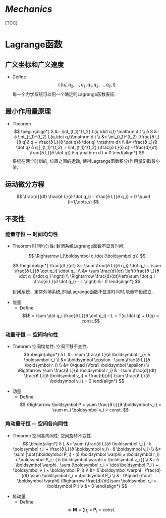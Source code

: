 # $Mechanics$

[TOC]

# Lagrange函数

## 广义坐标和广义速度

- Define
  $$
  L(q_1,q_2, ... ,q_s,\dot q_1,\dot q_2, ... ,\dot q_s,t)
  $$
  每一个力学系统可以用一个确定的Lagrange函数表征.

## 最小作用量原理
  - Theorem
    $$
    \begin{align*}
      S &= \int_{t_1}^{t_2} L(q,\dot q,t) \mathrm d t  \\
      δ S &= δ \int_{t_1}^{t_2} L(q,\dot q,t)\mathrm d t   \\
        &= \int_{t_1}^{t_2} (\frac{∂ L}{∂ q}δ q + \frac{∂ L}{∂ \dot q}δ \dot q) \mathrm d t   \\
        &= \frac{∂ L}{∂ \dot q} δ q |_{t_1}^{t_2} + \int_{t_1}^{t_2} (\frac{∂ L}{∂ q} - \frac{d}{dt} \frac{∂ L}{∂ \dot q}) δ q \mathrm d t = 0
    \end{align*}
    $$
    系统在两个时刻的, 位置之间的运动, 使得Lagrange函数积分(作用量S)取最小值.

## 运动微分方程
$$
  \frac{d}{dt} \frac{∂ L}{∂ \dot q_i} - \frac{∂ L}{∂ q_i} = 0 \quad   (i=1,\dots,s)
$$

## 不变性

### 能量守恒 -- 时间均匀性

- Theorem
  时间均匀性: 封闭系统Lagrange函数不显含时间. 
  
  $$
  \Rightarrow L(\boldsymbol q,\dot {\boldsymbol q})
  $$

  $$
  \begin{align*}
    \frac{dL}{dt} 
    &= \sum \frac{∂ L}{∂ q_i} \dot q_i + \sum \frac{∂ L}{∂ \dot q_i} \ddot q_i   \\
    &= \sum \frac{d}{dt} \left(\frac{∂ L}{∂ \dot q_i}\dot q_i \right)  \\
    \Rightarrow \frac{d}{dt}\left(\sum \dot q_i \frac{∂ L}{∂ \dot q_i} - L \right) &= 0
  \end{align*}
  $$

  封闭系统、定常外场系统,即当Lagrange函数不显含时间时,能量守恒成立.

* 能量
  - Define
    $$E = \sum \dot q_i \frac{∂ L}{∂ \dot q_i} - L  = T(q,\dot q) + U(q) = const.$$

### 动量守恒 -- 空间均匀性

- Theorem
  空间均匀性: 空间平移不变性.
  $$
  \begin{align*}
  δ L &= \sum \frac{∂ L}{∂ \boldsymbol r_i}· δ \boldsymbol r_i   \\
  &= \boldsymbol \epsilon · \sum \frac{∂ L}{∂ \boldsymbol r_i}  \\
  &= 0\quad  (\forall \boldsymbol \epsilon)  \\
  \Rightarrow \sum \frac{∂ L}{∂ \boldsymbol r_i} &= \sum \frac{d}{dt} \frac{∂ L}{∂ \boldsymbol v_i} = \frac{d}{dt} \sum \frac{∂ L}{∂ \boldsymbol v_i} = 0
  \end{align*}
  $$

* 动量
  - Define
    $$
    \Rightarrow \boldsymbol P = \sum \frac{∂ L}{∂ \boldsymbol v_i} = \sum m_i \boldsymbol v_i = const.
    $$

### 角动量守恒 -- 空间各向同性

- Theorem
  空间各向同性: 空间旋转不变性.
  $$
  \begin{align*}
    δ L 
    &= \sum (\frac{∂ L}{∂ \boldsymbol r_i} · δ \boldsymbol r_i + \frac{∂ L}{∂ \boldsymbol v_i} · δ \boldsymbol v_i)  \\
    &= \sum [\dot{\boldsymbol P_i} · (δ \boldsymbol \varphi × \boldsymbol r_i) + \boldsymbol P_i · ( δ \boldsymbol \varphi × \boldsymbol v_i )]  \\
    &= δ \boldsymbol \varphi · \sum (\boldsymbol r_i × \dot{\boldsymbol P_i} + \boldsymbol v_i × \boldsymbol P_i) \\
    &= δ \boldsymbol \varphi · \frac{d}{dt} \sum \boldsymbol r_i × \boldsymbol P_i   \\
    &= 0\quad  (\forall \boldsymbol \varphi) \Rightarrow \frac{d}{dt}\sum \boldsymbol r_i × \boldsymbol P_i   \\
    &= 0
  \end{align*}
  $$

* 角动量
  - Define
    $$
    \Rightarrow \boldsymbol M = \sum \boldsymbol r_i × \boldsymbol P_i = const.
    $$

